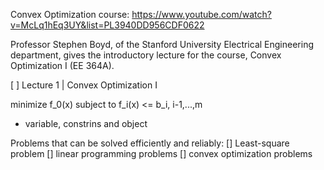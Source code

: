 Convex Optimization course:
https://www.youtube.com/watch?v=McLq1hEq3UY&list=PL3940DD956CDF0622

Professor Stephen Boyd, of the Stanford University Electrical Engineering department, gives the introductory lecture for the course, Convex Optimization I (EE 364A).

[ ] Lecture 1 | Convex Optimization I 

minimize f_0(x)
subject to f_i(x) <= b_i, i-1,...,m

 - variable, constrins and object

Problems that can be solved efficiently and reliably:
[] Least-square problem
[] linear programming problems
[] convex optimization problems
